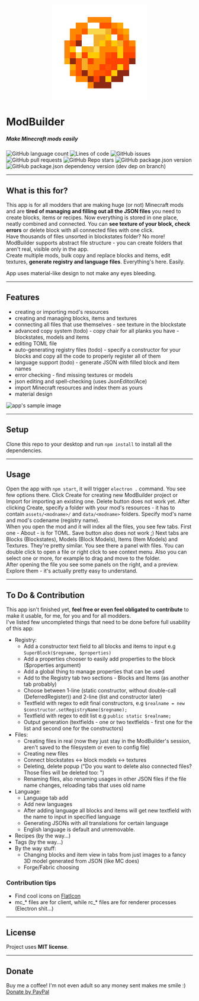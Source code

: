 <p align="center">
    <img src="src/assets/icons/logo.png" alt="logo" width="256px">
    <h1>ModBuilder</h1>
    <h5>Make Minecraft mods easily</h5>
    <div>
        <img alt="GitHub language count" src="https://img.shields.io/github/languages/count/zmatez/modbuilder?color=%23FF8967">
        <img alt="Lines of code" src="https://img.shields.io/tokei/lines/github/zmatez/modbuilder?color=%23512446">
        <img alt="GitHub issues" src="https://img.shields.io/github/issues/zmatez/modbuilder?color=%23FF8967">
        <img alt="GitHub pull requests" src="https://img.shields.io/github/issues-pr/zmatez/modbuilder?color=512446">
        <img alt="GitHub Repo stars" src="https://img.shields.io/github/stars/zmatez/modbuilder?color=FF8967">
        <img alt="GitHub package.json version" src="https://img.shields.io/github/package-json/v/zmatez/modbuilder?color=512446">
        <img alt="GitHub package.json dependency version (dev dep on branch)" src="https://img.shields.io/github/package-json/dependency-version/zmatez/modbuilder/dev/electron?color=FF8967">
    </div>
</p>

---
## What is this for?
This app is for all modders that are making huge (or not) Minecraft mods and are **tired of managing and filling out all the JSON files** you need to create blocks, items or recipes.
Now everything is stored in one place, neatly combined and connected. You can **see texture of your block, check errors** or delete block with all connected files with one click.  
Have thousands of files unsorted in blockstates folder? No more! ModBuilder supports abstract file structure - you can create folders that aren't real, visible only in the app.  
Create multiple mods, bulk copy and replace blocks and items, edit textures, **generate registry and language files**. Everything's here. Easily.
  
App uses material-like design to not make any eyes bleeding.

---
## Features
- creating or importing mod's resources
- creating and managing blocks, items and textures
- connecting all files that use themselves - see texture in the blockstate
- advanced copy system (todo) - copy chair for all planks you have - blockstates, models and items
- editing TOML file
- auto-generating registry files (todo) - specify a constructor for your blocks and copy all the code to properly register all of them
- language support (todo) - generate JSON with filled block and item names
- error checking - find missing textures or models
- json editing and spell-checking (uses JsonEditor/Ace)
- import Minecraft resources and index them as yours
- material design

![app's sample image](https://i.imgur.com/rRBraJr.png)

---
## Setup
Clone this repo to your desktop and run `npm install` to install all the dependencies.

---
## Usage
Open the app with `npm start`, it will trigger `electron .` command. You see few options there. Click Create for creating new ModBuilder project or Import for importing an existing one.
Delete button does not work yet. After clicking Create, specify a folder with your mod's resources - it has to contain `assets/<modname>/` and `data/<modname>` folders.
Specify mod's name and mod's codename (registry name).  
When you open the mod and it will index all the files, you see few tabs. First one - About - is for TOML. Save button also does not work ;)
Next tabs are Blocks (Blockstates), Models (Block Models), Items (Item Models) and Textures. They're pretty similar. You see there a panel with
files. You can double click to open a file or right click to see context menu. Also you can select one or more, for example to drag and move to the folder.  
After opening the file you see some panels on the right, and a preview. Explore them - it's actually pretty easy to understand.

---
## To Do & Contribution
This app isn't finished yet, **feel free or even feel obligated to contribute** to make it usable, for me, for you and for all modders.  
I've listed few uncompleted things that need to be done before full usability of this app:
- Registry:
    - Add a constructor text field to all blocks and items to input e.g `SuperBlock($regname, $properties)`
    - Add a properties chooser to easily add properties to the block ($properties argument)
    - Add a global thing to manage properties that can be used
    - Add to the Registry tab two sections - Blocks and Items (as another tab probably)
    - Choose between 1-line (static constructor, without double-call (DeferredRegister)) and 2-line (list and constructor later)
    - Textfield with regex to edit final constructors, e.g `$realname = new $constructor.setRegistryName($regname);`
    - Textfield with regex to edit list e.g `public static $realname;`
    - Output generation (textfields - one or two textfields - first one for the list and second one for the constructors)
- Files:
    - Creating files in real (now they just stay in the ModBuilder's session, aren't saved to the filesystem or even to config file)
    - Creating new files
    - Connect blockstates <-> block models <-> textures
    - Deleting, delete popup ("Do you want to delete also connected files? Those files will be deleted too: <fancy list with all dependencies>")
    - Renaming files, also renaming usages in other JSON files if the file name changes, reloading tabs that uses old name
- Language:
    - Language tab add
    - Add new languages
    - After adding language all blocks and items will get new textfield with the name to input in specified language
    - Generating JSONs with all translations for certain language
    - English language is default and unremovable.
- Recipes (by the way...)
- Tags (by the way...)
- By the way stuff:
    - Changing blocks and item view in tabs from just images to a fancy 3D model generated from JSON (like MC does)
    - Forge/Fabric choosing
    
### Contribution tips
- Find cool icons on [FlatIcon](https://flaticon.com)
- mc_* files are for client, while rc_* files are for renderer processes (Electron shit...)

---
## License
Project uses **MIT license**.

---
## Donate
Buy me a coffee! I'm not even adult so any money sent makes me smile :)  
[Donate by PayPal](https://www.paypal.com/donate?hosted_button_id=XX8SZ8BY9B4J6)